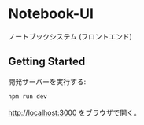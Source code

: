 # Notebook-UI
ノートブックシステム (フロントエンド)

## Getting Started

開発サーバーを実行する:

```bash
npm run dev
```

[http://localhost:3000](http://localhost:3000) をブラウザで開く。
